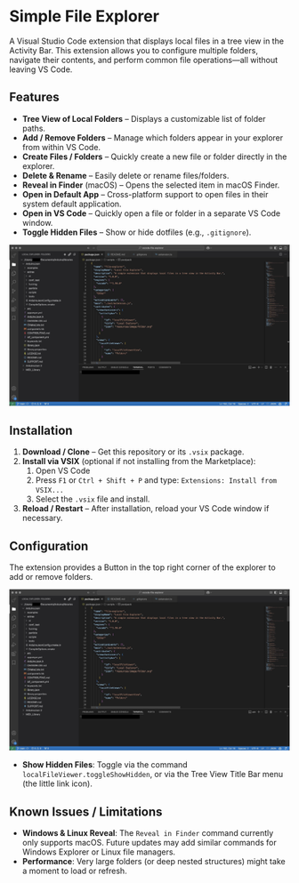 # Simple File Explorer

A Visual Studio Code extension that displays local files in a tree view in the Activity Bar. This extension allows you to configure multiple folders, navigate their contents, and perform common file operations—all without leaving VS Code.

<!-- Screenshot placeholder: Extension in the Activity Bar -->

## Features

- **Tree View of Local Folders** – Displays a customizable list of folder paths.
- **Add / Remove Folders** – Manage which folders appear in your explorer from within VS Code.
- **Create Files / Folders** – Quickly create a new file or folder directly in the explorer.
- **Delete & Rename** – Easily delete or rename files/folders.
- **Reveal in Finder** (macOS) – Opens the selected item in macOS Finder.
- **Open in Default App** – Cross-platform support to open files in their system default application.
- **Open in VS Code** – Quickly open a file or folder in a separate VS Code window.
- **Toggle Hidden Files** – Show or hide dotfiles (e.g., `.gitignore`).

![preview](screenshot1.jpg)

## Installation

1. **Download / Clone** – Get this repository or its `.vsix` package.
2. **Install via VSIX** (optional if not installing from the Marketplace):
   1. Open VS Code
   2. Press `F1` or `Ctrl + Shift + P` and type: `Extensions: Install from VSIX...`
   3. Select the `.vsix` file and install.
3. **Reload / Restart** – After installation, reload your VS Code window if necessary.

## Configuration

The extension provides a Button in the top right corner of the explorer to add or remove folders.

![preview](screenshot1.jpg)

- **Show Hidden Files**: Toggle via the command `localFileViewer.toggleShowHidden`, or via the Tree View Title Bar menu (the little link icon).

## Known Issues / Limitations

- **Windows & Linux Reveal**: The `Reveal in Finder` command currently only supports macOS. Future updates may add similar commands for Windows Explorer or Linux file managers.
- **Performance**: Very large folders (or deep nested structures) might take a moment to load or refresh.
